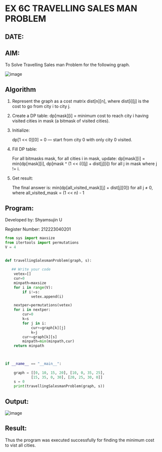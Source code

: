 # EX 6C TRAVELLING SALES MAN PROBLEM
## DATE:
## AIM:
To Solve Travelling Sales man Problem for the following graph.

![image](https://github.com/user-attachments/assets/653921a4-3d7b-4691-9b41-735e80f7af0b)



## Algorithm
1. Represent the graph as a cost matrix dist[n][n], where dist[i][j] is the cost to go from city i to city j.

2. Create a DP table:
    dp[mask][i] = minimum cost to reach city i having visited cities in mask (a bitmask of visited cities).

3. Initialize:

   dp[1 << 0][0] = 0 — start from city 0 with only city 0 visited.

4. Fill DP table:

    For all bitmasks mask, for all cities i in mask, update:
   dp[mask][i] = min(dp[mask][i], dp[mask ^ (1 << i)][j] + dist[j][i])
   for all j in mask where j != i.

5. Get result:

   The final answer is:
   min(dp[all_visited_mask][j] + dist[j][0])
   for all j ≠ 0, where all_visited_mask = (1 << n) - 1
## Program:
Developed by: Shyamsujin U

Register Number:  212223040201
```python
from sys import maxsize
from itertools import permutations
V = 4
 

def travellingSalesmanProblem(graph, s):
 
   ## Write your code
    vetex=[]
    cur=0
    minpath=maxsize
    for i in range(V):
        if i!=s:
            vetex.append(i)

    nextper=permutations(vetex)
    for i in nextper:
        cur=0
        k=s
        for j in i:
            cur+=graph[k][j]
            k=j
        cur+=graph[k][s]
        minpath=min(minpath,cur)
    return minpath
 
 

if __name__ == "__main__":
 
    graph = [[0, 10, 15, 20], [10, 0, 35, 25],
            [15, 35, 0, 30], [20, 25, 30, 0]]
    s = 0
    print(travellingSalesmanProblem(graph, s))

```

## Output:

![image](https://github.com/user-attachments/assets/648a5869-a297-4a85-9a64-e05df1c1d09e)


## Result:
Thus the program was executed successfully for finding the minimum cost to vist all cities.

